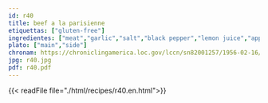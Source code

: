 ```yaml
---
id: r40
title: beef a la parisienne
etiquettas: ["gluten-free"]
ingredientes: ["meat","garlic","salt","black pepper","lemon juice","apple cider vinegar","chili powder","oregano","tomato sauce"]
plato: ["main","side"]
chronam: https://chroniclingamerica.loc.gov/lccn/sn82001257/1956-02-16/ed-1/seq-5/
jpg: r40.jpg
pdf: r40.pdf
---
```


{{< readFile file="./html/recipes/r40.en.html">}}
